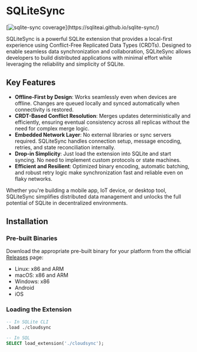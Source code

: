 # SQLiteSync

[![sqlite-sync coverage](https://img.shields.io/badge/dynamic/regex?url=https%3A%2F%2Fsqliteai.github.io%2Fsqlite-sync%2F&search=%3Ctd%20class%3D%22headerItem%22%3EFunctions%3A%3C%5C%2Ftd%3E%5Cs*%3Ctd%20class%3D%22headerCovTableEntryHi%22%3E(%5B%5Cd.%5D%2B)%26nbsp%3B%25%3C%5C%2Ftd%3E&replace=%241%25&label=coverage&labelColor=rgb(85%2C%2085%2C%2085)%3B&color=rgb(167%2C%20252%2C%20157)%3B&link=https%3A%2F%2Fsqliteai.github.io%2Fsqlite-sync%2F)](https://sqliteai.github.io/sqlite-sync/)

SQLiteSync is a powerful SQLite extension that provides a local-first experience using Conflict-Free Replicated Data Types (CRDTs). Designed to enable seamless data synchronization and collaboration, SQLiteSync allows developers to build distributed applications with minimal effort while leveraging the reliability and simplicity of SQLite.

## Key Features

- **Offline-First by Design**: Works seamlessly even when devices are offline. Changes are queued locally and synced automatically when connectivity is restored.
- **CRDT-Based Conflict Resolution**: Merges updates deterministically and efficiently, ensuring eventual consistency across all replicas without the need for complex merge logic.
- **Embedded Network Layer**: No external libraries or sync servers required. SQLiteSync handles connection setup, message encoding, retries, and state reconciliation internally.
- **Drop-in Simplicity**: Just load the extension into SQLite and start syncing. No need to implement custom protocols or state machines.
- **Efficient and Resilient**: Optimized binary encoding, automatic batching, and robust retry logic make synchronization fast and reliable even on flaky networks.

Whether you're building a mobile app, IoT device, or desktop tool, SQLiteSync simplifies distributed data management and unlocks the full potential of SQLite in decentralized environments.

## Installation

### Pre-built Binaries

Download the appropriate pre-built binary for your platform from the official [Releases](https://github.com/sqliteai/sqlite-sync/releases) page:

- Linux: x86 and ARM
- macOS: x86 and ARM
- Windows: x86
- Android
- iOS

### Loading the Extension

```sql
-- In SQLite CLI
.load ./cloudsync

-- In SQL
SELECT load_extension('./cloudsync');
```
